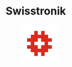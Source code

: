 # Swisstronik

<figure><img src="../../.gitbook/assets/project4.jpg" alt="" width="100"><figcaption></figcaption></figure>
